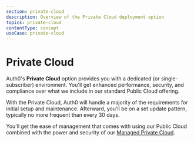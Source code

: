 ```yaml
---
section: private-cloud
description: Overview of the Private Cloud deployment option
topics: private-cloud
contentType: concept
useCase: private-cloud
---
```

# Private Cloud

Auth0's **Private Cloud** option provides you with a dedicated (or single-subscriber) environment. You'll get enhanced performance, security, and compliance over what we include in our standard Public Cloud offering.

With the Private Cloud, Auth0 will handle a majority of the requirements for initial setup and maintenance. Afterward, you'll be on a set update pattern, typically no more frequent than every 30 days.

You'll get the ease of management that comes with using our Public Cloud combined with the power and security of our [Managed Private Cloud](/private-saas-deployment/managed-private-cloud).
